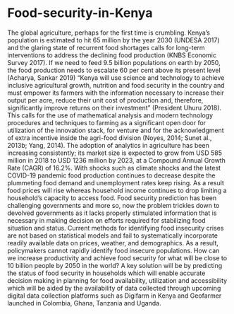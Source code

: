 # Food-security-in-Kenya
The global agriculture, perhaps for the first time is crumbling. Kenya’s population is estimated to 
hit 65 million by the year 2030 (UNDESA 2017) and the glaring state of recurrent food shortages 
calls for long-term interventions to address the declining food production (KNBS Economic 
Survey 2017). If we need to feed 9.5 billion populations on earth by 2050, the food production 
needs to escalate 60 per cent above its present level (Acharya, Sankar 2019)
“Kenya will use science and technology to achieve inclusive agricultural growth, nutrition and 
food security in the country and must empower its farmers with the information necessary to 
increase their output per acre, reduce their unit cost of production and, therefore, significantly 
improve returns on their investment” (President Uhuru 2018). This calls for the use of 
mathematical analysis and modern technology procedures and techniques to farming as a 
significant open door for utilization of the innovation stack, for venture and for the 
acknowledgment of extra incentive inside the agri-food division (Noyes, 2014; Sunet al., 2013b; 
Yang, 2014). The adoption of analytics in agriculture has been increasing consistently; its market 
size is expected to grow from USD 585 million in 2018 to USD 1236 million by 2023, at a 
Compound Annual Growth Rate (CAGR) of 16.2%.
With shocks such as climate shocks and the latest COVID-19 pandemic food production 
continues to decrease despite the plummeting food demand and unemployment rates keep rising. 
As a result food prices will rise whereas household income continues to drop limiting a 
household’s capacity to access food.
Food security prediction has been challenging governments and more so, now the problem 
trickles down to devolved governments as it lacks properly stimulated information that is 
necessary in making decision on efforts required for stabilizing food situation and status.
Current methods for identifying food insecurity crises are not based on statistical models and fail 
to systematically incorporate readily available data on prices, weather, and demographics. As a 
result, policymakers cannot rapidly identify food insecure populations. How can we increase 
productivity and achieve food security for what will be close to 10 billion people by 2050
in the world? A key solution will be by predicting the status of food security in households 
which will enable accurate decision making in planning for food availability, utilization and 
accessibility which will be aided by the availability of data collected through upcoming digital 
data collection platforms such as Digifarm in Kenya and Geofarmer launched in Colombia, 
Ghana, Tanzania and Uganda.
